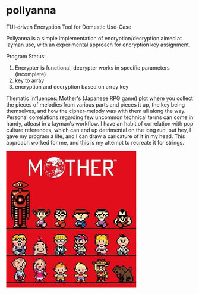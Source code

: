 # pollyanna
TUI-driven Encryption Tool for Domestic Use-Case

Pollyanna is a simple implementation of encryption/decryption aimed at layman use, with an experimental approach for encryption key assignment.

Program Status:
1. Encrypter is functional, decrypter works in specific parameters (incomplete)
2. key to array
3. encryption and decryption based on array key

Thematic Influences: Mother's (Japanese RPG game) plot where you collect the pieces of melodies from various parts and pieces it up, the key being themselves, and how the cipher-melody was with them all along the way. Personal correlations regarding few uncommon technical terms can come in handy, atleast in a layman's workflow. I have an habit of correlation with pop culture references, which can end up detrimental on the long run, but hey, I gave my program a life, and I can draw a caricature of it in my head. This approach worked for me, and this is my attempt to recreate it for strings.

![image](https://github.com/breddiesucks/pollyanna/blob/main/motherimg.jpg)